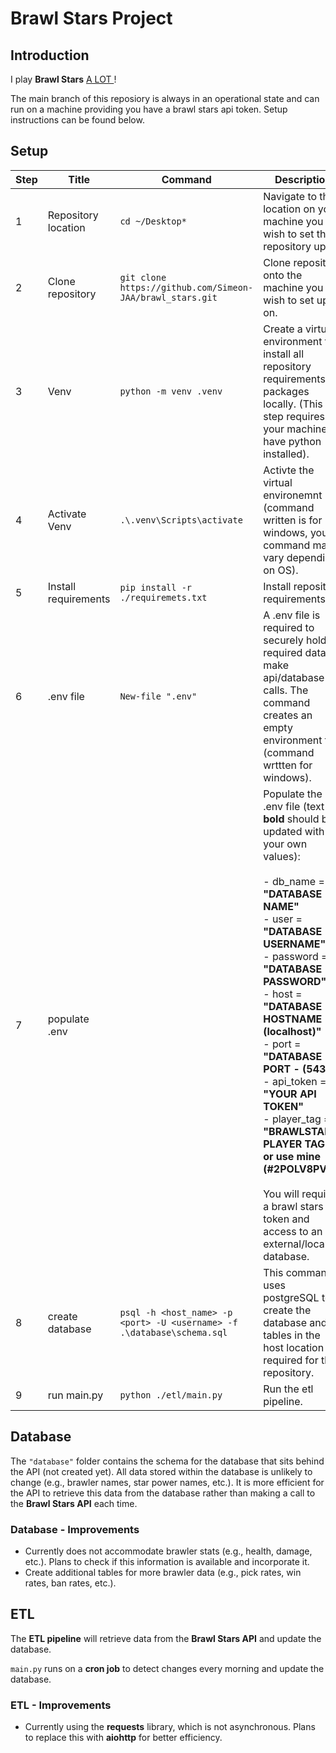 # Brawl Stars Project

## Introduction

I play **Brawl Stars** <ins> A LOT </ins>!

The main branch of this reposiory is always in an operational state and can run on a machine providing you have a brawl stars api token. Setup instructions can be found below.

## Setup

| Step | Title                | Command                                                                | Description                                                                                                                                                                                                                                                                                                                                                                                                                                                                                              |
| ---- | -------------------- | ---------------------------------------------------------------------- | -------------------------------------------------------------------------------------------------------------------------------------------------------------------------------------------------------------------------------------------------------------------------------------------------------------------------------------------------------------------------------------------------------------------------------------------------------------------------------------------------------- |
| 1    | Repository location  | `cd ~/Desktop*`                                                        | Navigate to the location on your machine you wish to set the repository up in.                                                                                                                                                                                                                                                                                                                                                                                                                           |
| 2    | Clone repository     | `git clone https://github.com/Simeon-JAA/brawl_stars.git`              | Clone repository onto the machine you wish to set up on.                                                                                                                                                                                                                                                                                                                                                                                                                                                 |
| 3    | Venv                 | `python -m venv .venv`                                                 | Create a virtual environment to install all repository requirementsand packages locally. (This step requires your machine to have python installed).                                                                                                                                                                                                                                                                                                                                                     |
| 4    | Activate Venv        | `.\.venv\Scripts\activate`                                             | Activte the virtual environemnt (command written is for windows, your command may vary depending on OS).                                                                                                                                                                                                                                                                                                                                                                                                 |
| 5    | Install requirements | `pip install -r ./requiremets.txt`                                     | Install repository requirements.                                                                                                                                                                                                                                                                                                                                                                                                                                                                         |
| 6    | .env file            | `New-file ".env"`                                                      | A .env file is required to securely hold required data make api/database calls. The command creates an empty environment file (command wrttten for windows).                                                                                                                                                                                                                                                                                                                                             |
| 7    | populate .env        |                                                                        | Populate the .env file (text in **bold** should be updated with your own values):<br><br>- db_name = **"DATABASE NAME"**<br>- user = **"DATABASE USERNAME"**<br>- password = **"DATABASE PASSWORD"**<br>- host = **"DATABASE HOSTNAME - (localhost)"**<br>- port = **"DATABASE PORT - (5432)"**<br>- api_token = **"YOUR API TOKEN"**<br>- player_tag = **"BRAWLSTARS PLAYER TAG - or use mine (#2POLV8PV)"**<br><br> You will require a brawl stars api token and access to an external/local database. |
| 8    | create database      | `psql -h <host_name> -p <port> -U <username> -f .\database\schema.sql` | This command uses postgreSQL to create the database and tables in the host location required for this repository.                                                                                                                                                                                                                                                                                                                                                                                        |
| 9    | run main.py          | `python ./etl/main.py`                                                 | Run the etl pipeline.                                                                                                                                                                                                                                                                                                                                                                                                                                                                                    |


## Database

The `"database"` folder contains the schema for the database that sits behind the API (not created yet). All data stored within the database is unlikely to change (e.g., brawler names, star power names, etc.). It is more efficient for the API to retrieve this data from the database rather than making a call to the **Brawl Stars API** each time.

### Database - Improvements

- Currently does not accommodate brawler stats (e.g., health, damage, etc.). Plans to check if this information is available and incorporate it.
- Create additional tables for more brawler data (e.g., pick rates, win rates, ban rates, etc.).

## ETL

The **ETL pipeline** will retrieve data from the **Brawl Stars API** and update the database.

`main.py` runs on a **cron job** to detect changes every morning and update the database.

### ETL - Improvements

- Currently using the **requests** library, which is not asynchronous. Plans to replace this with **aiohttp** for better efficiency.
